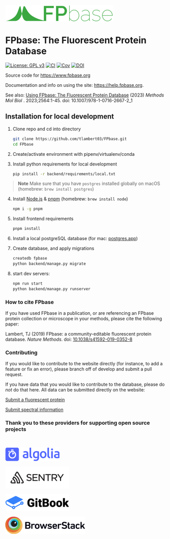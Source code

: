 [![Logo](_resources/logo_green_wide@1x.gif)](https://www.fpbase.org)

# FPbase: The Fluorescent Protein Database

[![License: GPL v3](https://img.shields.io/badge/License-GPLv3-brightgreen.svg)](https://www.gnu.org/licenses/gpl-3.0)
[![CI](https://github.com/tlambert03/FPbase/actions/workflows/ci.yml/badge.svg)](https://github.com/tlambert03/FPbase/actions/workflows/ci.yml)
[![Cov](https://codecov.io/gh/tlambert03/FPbase/branch/main/graph/badge.svg)](https://codecov.io/gh/tlambert03/FPbase)
[![DOI](https://zenodo.org/badge/DOI/10.1038/s41592-019-0352-8.svg)](https://doi.org/10.1038/s41592-019-0352-8)

Source code for <https://www.fpbase.org>

Documentation and info on using the site: <https://help.fpbase.org>.

See also: [Using FPbase: The Fluorescent Protein
Database](https://pubmed.ncbi.nlm.nih.gov/36107335/) (2023) *Methods Mol Biol* .
2023;2564:1-45. doi: 10.1007/978-1-0716-2667-2_1

## Installation for local development

1. Clone repo and cd into directory

    ```bash
    git clone https://github.com/tlambert03/FPbase.git
    cd FPbase
    ```

2. Create/activate environment with pipenv/virtualenv/conda
3. Install python requirements for local development

    ```bash
    pip install -r backend/requirements/local.txt
    ```

> **Note** Make sure that you have `postgres` installed globally on macOS (homebrew: `brew install postgres`)

4. Install [Node.js](https://nodejs.org/en/) & [pnpm](https://pnpm.js.org/en/) (homebrew: `brew install node`)

    ```bash
    npm i -g pnpm
    ```

5. Install frontend requirements

    ```bash
    pnpm install
    ```

6. Install a local postgreSQL database (for mac: [postgres.app](https://postgresapp.com/))
7. Create database, and apply migrations

    ```bash
    createdb fpbase
    python backend/manage.py migrate
    ```

8. start dev servers:

    ```bash
    npm run start
    python backend/manage.py runserver
    ```

### How to cite FPbase

If you have used FPbase in a publication, or are referencing an FPbase protein
collection or microscope in your methods, please cite the following paper:

Lambert, TJ (2019) FPbase: a community-editable fluorescent protein database.
*Nature Methods*. doi:
[10.1038/s41592-019-0352-8](https://doi.org/10.1038/s41592-019-0352-8)

### Contributing

If you would like to contribute to the website directly (for instance, to add a
feature or fix an error), please branch off of develop and submit a pull
request.

If you have data that you would like to contribute to the database, please do
*not* do that here.  All data can be submitted directly on the website:

[Submit a fluorescent protein](https://www.fpbase.org/submit/)

[Submit spectral information](https://www.fpbase.org/spectra/submit/)

### Thank you to these providers for supporting open source projects

<br/>

[<img src="frontend/src/images/logo-algolia-nebula-blue-full.svg"
width="170">](https://www.algolia.com/)

[<img src="_resources/sentry-logo-black.svg"
width="200">](https://sentry.io/)

[<img src="_resources/gitbook_avatar-rectangle.png"
width="200">](https://www.gitbook.com/)

[<img src="_resources/Browserstack-logo@2x.png"
width="250">](https://www.browserstack.com)
